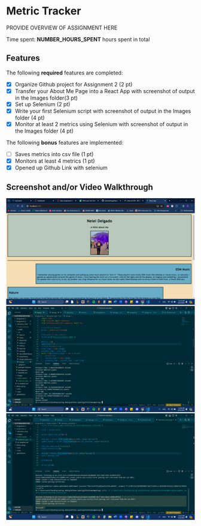 # Metric Tracker

PROVIDE OVERVIEW OF ASSIGNMENT HERE

Time spent: **NUMBER_HOURS_SPENT** hours spent in total

## Features

The following **required** features are completed:

- [X] Organize Github project for Assignment 2 (2 pt)
- [X] Transfer your About Me Page into a React App with screenshot of output in the Images folder(3 pt)
- [X] Set up Selenium (2 pt)
- [X] Write your first Selenium script with screenshot of output in the Images folder (4 pt)
- [X] Monitor at least 2 metrics using Selenium with screenshot of output in the Images folder (4 pt)

The following **bonus** features are implemented:

- [ ] Saves metrics into csv file (1 pt)
- [X] Monitors at least 4 metrics (1 pt)
- [X] Opened up Github Link with selenium

## Screenshot and/or Video Walkthrough


<img src="images/aboutmeOnReact.png" alt="">
<img src="images/metric_tracker_output.png" alt="">
<img src="images/selenium_tutoria_output.png" alt="">


